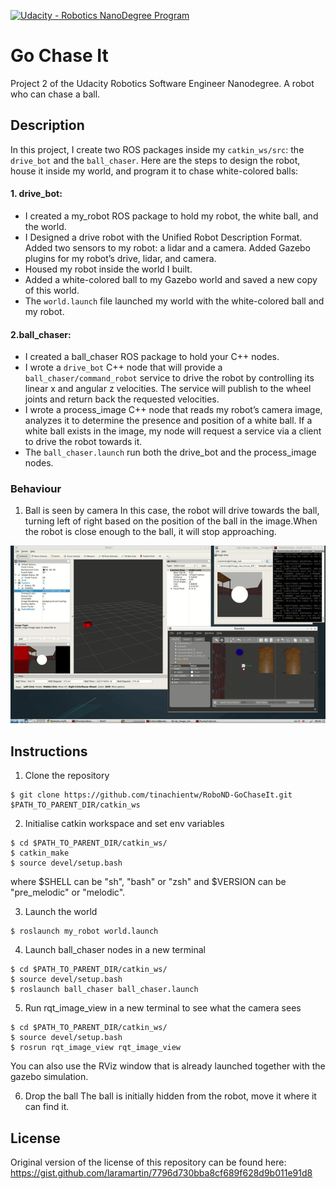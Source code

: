 [![Udacity - Robotics NanoDegree Program](https://s3-us-west-1.amazonaws.com/udacity-robotics/Extra+Images/RoboND_flag.png)](https://www.udacity.com/robotics)

# Go Chase It
 Project 2 of the Udacity Robotics Software Engineer Nanodegree. A robot who can chase a ball.

## Description

In this project, I create two ROS packages inside my `catkin_ws/src`: the `drive_bot` and the `ball_chaser`. Here are the steps to design the robot, house it inside my world, and program it to chase white-colored balls:

#### 1. drive_bot:

  * I created a my_robot ROS package to hold my robot, the white ball, and the world.
  * I Designed a drive robot with the Unified Robot Description Format. Added two sensors to my robot: a lidar and a camera. Added Gazebo plugins for my robot’s drive, lidar, and camera. 
  * Housed my robot inside the world I built.
  * Added a white-colored ball to my Gazebo world and saved a new copy of this world.
  * The `world.launch` file launched my world with the white-colored ball and my robot.
  
#### 2.ball_chaser:

  * I created a ball_chaser ROS package to hold your C++ nodes.
  * I wrote a `drive_bot` C++ node that will provide a `ball_chaser/command_robot` service to drive the robot by controlling its linear x and angular z velocities. The service will publish to the wheel joints and return back the requested velocities.
  * I wrote a process_image C++ node that reads my robot’s camera image, analyzes it to determine the presence and position of a white ball. If a white ball exists in the image, my node will request a service via a client to drive the robot towards it.
  * The `ball_chaser.launch` run both the drive_bot and the process_image nodes.


### Behaviour

1. Ball is seen by camera
   In this case, the robot will drive towards the ball, turning left of right based on the position of the ball in the image.When the robot is close enough to the ball, it will stop approaching.

  <p align="center">
    <img src="doc/chase_ball.gif">
  </p>

## Instructions

1. Clone the repository

```git
$ git clone https://github.com/tinachientw/RoboND-GoChaseIt.git $PATH_TO_PARENT_DIR/catkin_ws
```

2. Initialise catkin workspace and set env variables

```shell
$ cd $PATH_TO_PARENT_DIR/catkin_ws/
$ catkin_make
$ source devel/setup.bash
```
where $SHELL can be "sh", "bash" or "zsh" and $VERSION can be "pre_melodic" or "melodic".

3. Launch the world
```shell
$ roslaunch my_robot world.launch
```
4. Launch ball_chaser nodes in a new terminal
```shell
$ cd $PATH_TO_PARENT_DIR/catkin_ws/
$ source devel/setup.bash
$ roslaunch ball_chaser ball_chaser.launch
```
5. Run rqt_image_view in a new terminal to see what the camera sees
```shell
$ cd $PATH_TO_PARENT_DIR/catkin_ws/
$ source devel/setup.bash
$ rosrun rqt_image_view rqt_image_view
```
You can also use the RViz window that is already launched together with the gazebo simulation.

6. Drop the ball
The ball is initially hidden from the robot, move it where it can find it. 

## License
Original version of the license of this repository can be found here:
https://gist.github.com/laramartin/7796d730bba8cf689f628d9b011e91d8